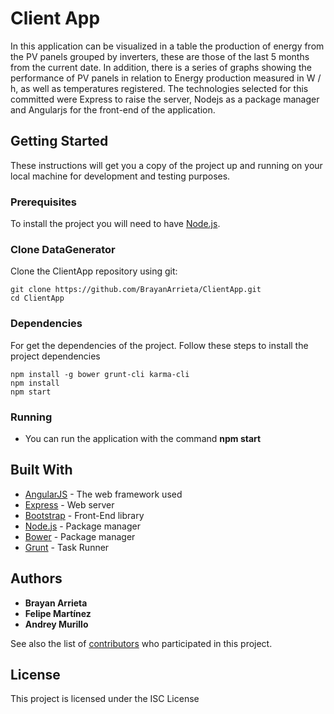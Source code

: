 # Client App
In this application can be visualized in a table the production of energy from the PV panels grouped by inverters,
these are those of the last 5 months from the current date. In addition, there is a series of graphs
showing the performance of PV panels in relation to Energy production measured in W / h, as well as temperatures
registered. The technologies selected for this committed were Express to raise the server, Nodejs
as a package manager and Angularjs for the front-end of the application.

## Getting Started

These instructions will get you a copy of the project up and running on your local machine for development and testing purposes.

### Prerequisites

To install the project you will need to have  [Node.js](https://nodejs.org/es/).

### Clone DataGenerator
Clone the ClientApp repository using git:
```
git clone https://github.com/BrayanArrieta/ClientApp.git
cd ClientApp
```
### Dependencies
For get the dependencies of the project. Follow these steps to install the project dependencies
```
npm install -g bower grunt-cli karma-cli
npm install
npm start
```
### Running
* You can run the application with the command **npm start**


## Built With
* [AngularJS](https://angularjs.org/) - The web framework used
* [Express](http://expressjs.com/es/guide/routing.html) - Web server
* [Bootstrap](https://getbootstrap.com/docs/3.3/) - Front-End library
* [Node.js](https://nodejs.org/es/) - Package manager
* [Bower](https://bower.io/) - Package manager
* [Grunt](https://gruntjs.com/) - Task Runner


## Authors

* **Brayan Arrieta**
* **Felipe Martínez**
* **Andrey Murillo**

See also the list of [contributors](https://github.com/BrayanArrieta/ClientApp/contributors) who participated in this project.

## License
This project is licensed under the ISC License